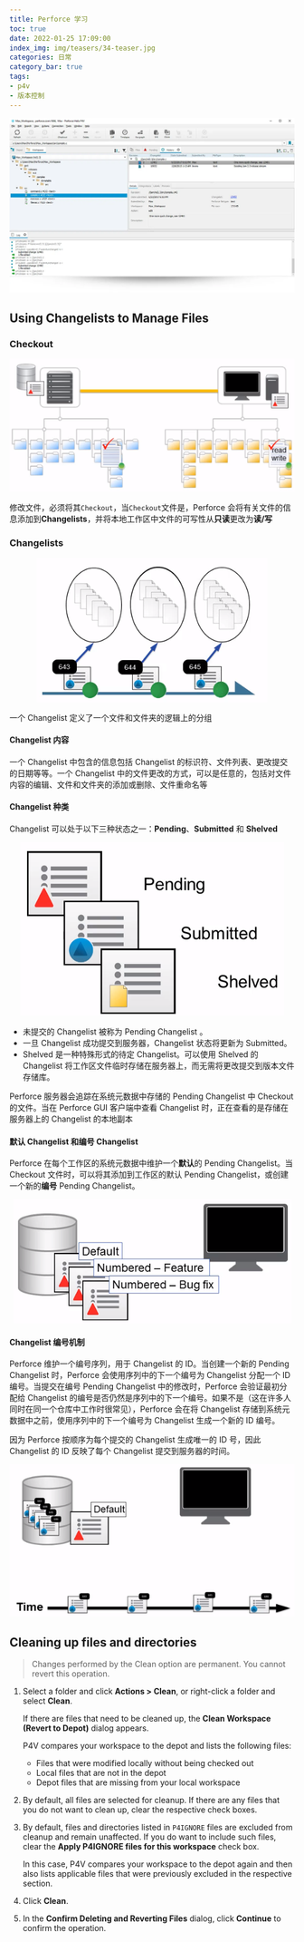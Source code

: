 ```yaml
---
title: Perforce 学习
toc: true
date: 2022-01-25 17:09:00
index_img: img/teasers/34-teaser.jpg
categories: 日常
category_bar: true
tags:
- p4v
- 版本控制
---
```


<center>
    <img src="34/perforce.jpg" alt="" />
</center>

<!-- more -->

## Using Changelists to Manage Files

### Checkout

<center>
    <img src="34/checkout-files.png" alt="" />
</center>

修改文件，必须将其`Checkout`，当`Checkout`文件是，Perforce 会将有关文件的信息添加到**Changelists**，并将本地工作区中文件的可写性从**只读**更改为**读/写**

### Changelists

<center>
    <img src="34/changelist-management.png" alt="" />
</center>

一个 Changelist 定义了一个文件和文件夹的逻辑上的分组

#### Changelist 内容

一个 Changelist 中包含的信息包括 Changelist 的标识符、文件列表、更改提交的日期等等。一个 Changelist 中的文件更改的方式，可以是任意的，包括对文件内容的编辑、文件和文件夹的添加或删除、文件重命名等

#### Changelist 种类

Changelist 可以处于以下三种状态之一：**Pending**、**Submitted** 和 **Shelved**

<center>
    <img src="34/changelist-types.png" alt="" />
</center>

- 未提交的 Changelist 被称为 Pending Changelist 。
- 一旦 Changelist 成功提交到服务器，Changelist 状态将更新为 Submitted。
- Shelved 是一种特殊形式的待定 Changelist。可以使用 Shelved 的 Changelist 将工作区文件临时存储在服务器上，而无需将更改提交到版本文件存储库。

Perforce 服务器会追踪在系统元数据中存储的 Pending Changelist 中 Checkout 的文件。当在 Perforce GUI 客户端中查看 Changelist 时，正在查看的是存储在服务器上的 Changelist 的本地副本

#### 默认 Changelist 和编号 Changelist

Perforce 在每个工作区的系统元数据中维护一个**默认**的 Pending Changelist。当 Checkout 文件时，可以将其添加到工作区的默认 Pending Changelist，或创建一个新的**编号** Pending Changelist。

<center>
    <img src="34/default-and-number-changelists.png" alt="" />
</center>

#### Changelist 编号机制

Perforce 维护一个编号序列，用于 Changelist 的 ID。当创建一个新的 Pending Changelist 时，Perforce 会使用序列中的下一个编号为 Changelist 分配一个 ID 编号。当提交在编号 Pending Changelist 中的修改时，Perforce 会验证最初分配给 Changelist 的编号是否仍然是序列中的下一个编号。如果不是（这在许多人同时在同一个仓库中工作时很常见），Perforce 会在将 Changelist 存储到系统元数据中之前，使用序列中的下一个编号为 Changelist 生成一个新的 ID 编号。

因为 Perforce 按顺序为每个提交的 Changelist 生成唯一的 ID 号，因此 Changelist 的 ID 反映了每个 Changelist 提交到服务器的时间。

<center>
    <img src="34/changelist-numbering-scheme.png" alt="" />
</center>

## Cleaning up files and directories

> Changes performed by the Clean option are permanent. You cannot revert this operation.

1. Select a folder and click **Actions > Clean**, or right-click a folder and select **Clean**.

   If there are files that need to be cleaned up, the **Clean Workspace (Revert to Depot)** dialog appears.

   P4V compares your workspace to the depot and lists the following files:

   - Files that were modified locally without being checked out
   - Local files that are not in the depot
   - Depot files that are missing from your local workspace

2. By default, all files are selected for cleanup. If there are any files that you do not want to clean up, clear the respective check boxes.

3. By default, files and directories listed in `P4IGNORE` files are excluded from cleanup and remain unaffected. If you do want to include such files, clear the **Apply P4IGNORE files for this workspace** check box.

   In this case, P4V compares your workspace to the depot again and then also lists applicable files that were previously excluded in the respective section.

4. Click **Clean**.

5. In the **Confirm Deleting and Reverting Files** dialog, click **Continue** to confirm the operation.
